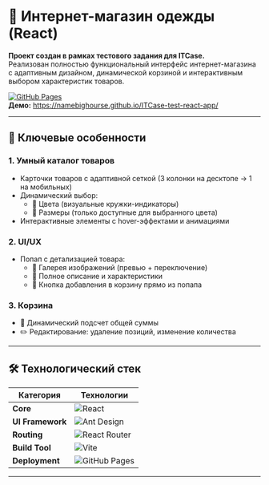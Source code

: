 # 🧥 Интернет-магазин одежды (React)

**Проект создан в рамках тестового задания для ITCase.**  
Реализован полностью функциональный интерфейс интернет-магазина с адаптивным дизайном, динамической корзиной и интерактивным выбором характеристик товаров.

[![GitHub Pages](https://img.shields.io/badge/Demo-ITCase_Test_App-009688?style=flat&logo=github)](https://namebighourse.github.io/ITCase-test-react-app/)  
**Демо:** https://namebighourse.github.io/ITCase-test-react-app/

---

## 🌟 Ключевые особенности

### 1. **Умный каталог товаров**
- Карточки товаров с адаптивной сеткой (3 колонки на десктопе → 1 на мобильных)
- Динамический выбор:
  - 🎨 Цвета (визуальные кружки-индикаторы)
  - 📏 Размеры (только доступные для выбранного цвета)
- Интерактивные элементы с hover-эффектами и анимациями

### 2. **UI/UX**
- Попап с детализацией товара:
  - 📸 Галерея изображений (превью + переключение)
  - 📝 Полное описание и характеристики
  - 🛒 Кнопка добавления в корзину прямо из попапа

### 3. **Корзина**
- 🧮 Динамический подсчет общей суммы
- ✏️ Редактирование: удаление позиций, изменение количества
---

## 🛠 Технологический стек

| Категория       | Технологии                                                                                     |
|-----------------|-----------------------------------------------------------------------------------------------|
| **Core**        | ![React](https://img.shields.io/badge/React-18.2-61DAFB?logo=react)                           |
| **UI Framework**| ![Ant Design](https://img.shields.io/badge/Ant_Design-5.16-0170FE?logo=ant-design)            |
| **Routing**     | ![React Router](https://img.shields.io/badge/React_Router-6.20-CA4245?logo=react-router)      |
| **Build Tool**  | ![Vite](https://img.shields.io/badge/Vite-4.4-646CFF?logo=vite)                               |
| **Deployment**  | ![GitHub Pages](https://img.shields.io/badge/GitHub_Pages-✓-009688?logo=github)               |

---
